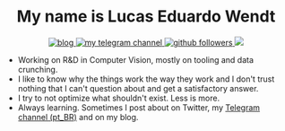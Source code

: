 <h1 align="center">My name is Lucas Eduardo Wendt</h1>
<p align="center">
  <a href="https://lucasew.github.io">
    <img alt="blog" src="https://img.shields.io/badge/offtopic_do_lucão-ff4088?logo=rss&style=flat-square" />
  </a>
  <a href="https://t.me/canaldolucao">
     <img alt="my telegram channel" src="https://img.shields.io/static/v1?color=26A5E4&label=Telegram&message=canaldolucao&logo=telegram&style=flat-square" />
  </a>
  <a href="https://github.com/lucasew">
    <img alt="github followers" src="https://img.shields.io/github/followers/lucasew?color=181717&label=Followers&logo=github&style=flat-square" />
  </a>
  <img src="https://img.shields.io/liberapay/patrons/lucasew.svg?logo=liberapay">
</p>

- Working on R&D in Computer Vision, mostly on tooling and data crunching.
- I like to know why the things work the way they work and I don't trust nothing that I can't question about and get a satisfactory answer.
- I try to not optimize what shouldn't exist. Less is more.
- Always learning. Sometimes I post about on Twitter, my [Telegram channel (pt_BR)](https://t.me/canaldolucao) and on my blog.
